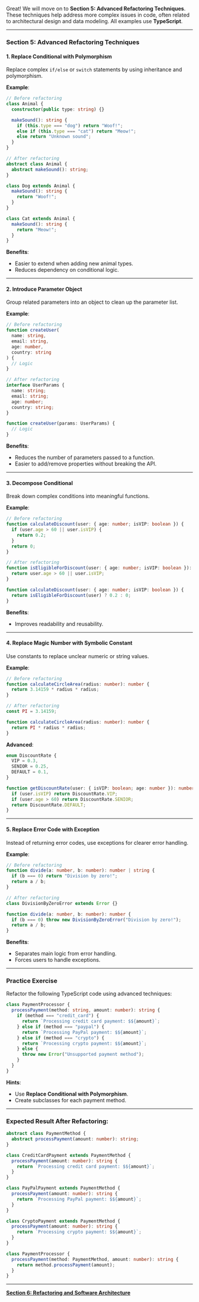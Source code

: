 Great! We will move on to **Section 5: Advanced Refactoring Techniques**. These techniques help address more complex issues in code, often related to architectural design and data modeling. All examples use **TypeScript**.

---

### **Section 5: Advanced Refactoring Techniques**

#### **1. Replace Conditional with Polymorphism**
Replace complex `if/else` or `switch` statements by using inheritance and polymorphism.

**Example**:
```typescript
// Before refactoring
class Animal {
  constructor(public type: string) {}

  makeSound(): string {
    if (this.type === "dog") return "Woof!";
    else if (this.type === "cat") return "Meow!";
    else return "Unknown sound";
  }
}

// After refactoring
abstract class Animal {
  abstract makeSound(): string;
}

class Dog extends Animal {
  makeSound(): string {
    return "Woof!";
  }
}

class Cat extends Animal {
  makeSound(): string {
    return "Meow!";
  }
}
```

**Benefits**:
- Easier to extend when adding new animal types.
- Reduces dependency on conditional logic.

---

#### **2. Introduce Parameter Object**
Group related parameters into an object to clean up the parameter list.

**Example**:
```typescript
// Before refactoring
function createUser(
  name: string,
  email: string,
  age: number,
  country: string
) {
  // Logic
}

// After refactoring
interface UserParams {
  name: string;
  email: string;
  age: number;
  country: string;
}

function createUser(params: UserParams) {
  // Logic
}
```

**Benefits**:
- Reduces the number of parameters passed to a function.
- Easier to add/remove properties without breaking the API.

---

#### **3. Decompose Conditional**
Break down complex conditions into meaningful functions.

**Example**:
```typescript
// Before refactoring
function calculateDiscount(user: { age: number; isVIP: boolean }) {
  if (user.age > 60 || user.isVIP) {
    return 0.2;
  }
  return 0;
}

// After refactoring
function isEligibleForDiscount(user: { age: number; isVIP: boolean }): boolean {
  return user.age > 60 || user.isVIP;
}

function calculateDiscount(user: { age: number; isVIP: boolean }) {
  return isEligibleForDiscount(user) ? 0.2 : 0;
}
```

**Benefits**:
- Improves readability and reusability.

---

#### **4. Replace Magic Number with Symbolic Constant**
Use constants to replace unclear numeric or string values.

**Example**:
```typescript
// Before refactoring
function calculateCircleArea(radius: number): number {
  return 3.14159 * radius * radius;
}

// After refactoring
const PI = 3.14159;

function calculateCircleArea(radius: number): number {
  return PI * radius * radius;
}
```

**Advanced**:
```typescript
enum DiscountRate {
  VIP = 0.3,
  SENIOR = 0.25,
  DEFAULT = 0.1,
}

function getDiscountRate(user: { isVIP: boolean; age: number }): number {
  if (user.isVIP) return DiscountRate.VIP;
  if (user.age > 60) return DiscountRate.SENIOR;
  return DiscountRate.DEFAULT;
}
```

---

#### **5. Replace Error Code with Exception**
Instead of returning error codes, use exceptions for clearer error handling.

**Example**:
```typescript
// Before refactoring
function divide(a: number, b: number): number | string {
  if (b === 0) return "Division by zero!";
  return a / b;
}

// After refactoring
class DivisionByZeroError extends Error {}

function divide(a: number, b: number): number {
  if (b === 0) throw new DivisionByZeroError("Division by zero!");
  return a / b;
}
```

**Benefits**:
- Separates main logic from error handling.
- Forces users to handle exceptions.

---

### **Practice Exercise**
Refactor the following TypeScript code using advanced techniques:
```typescript
class PaymentProcessor {
  processPayment(method: string, amount: number): string {
    if (method === "credit_card") {
      return `Processing credit card payment: $${amount}`;
    } else if (method === "paypal") {
      return `Processing PayPal payment: $${amount}`;
    } else if (method === "crypto") {
      return `Processing crypto payment: $${amount}`;
    } else {
      throw new Error("Unsupported payment method");
    }
  }
}
```

**Hints**:
- Use **Replace Conditional with Polymorphism**.
- Create subclasses for each payment method.

---

### **Expected Result After Refactoring**:
```typescript
abstract class PaymentMethod {
  abstract processPayment(amount: number): string;
}

class CreditCardPayment extends PaymentMethod {
  processPayment(amount: number): string {
    return `Processing credit card payment: $${amount}`;
  }
}

class PayPalPayment extends PaymentMethod {
  processPayment(amount: number): string {
    return `Processing PayPal payment: $${amount}`;
  }
}

class CryptoPayment extends PaymentMethod {
  processPayment(amount: number): string {
    return `Processing crypto payment: $${amount}`;
  }
}

class PaymentProcessor {
  processPayment(method: PaymentMethod, amount: number): string {
    return method.processPayment(amount);
  }
}
```

---

**[Section 6: Refactoring and Software Architecture](section6.md)**